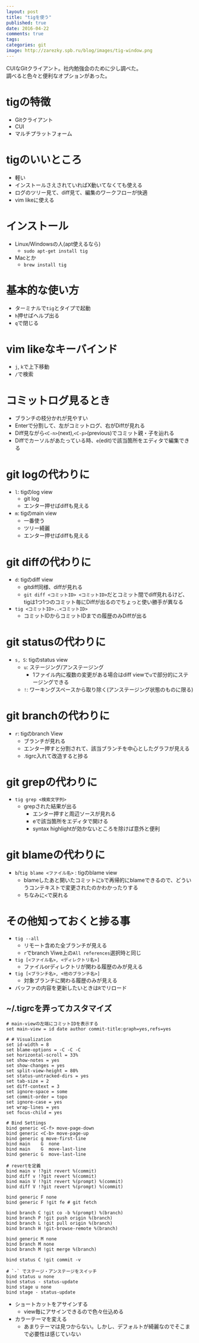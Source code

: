 ```yaml
---
layout: post
title: "tigを使う"
published: true
date: 2016-04-22
comments: true
tags: 
categories: git
image: http://zarezky.spb.ru/blog/images/tig-window.png
---
```


CUIなGitクライアント。社内勉強会のために少し調べた。  
調べると色々と便利なオプションがあった。

# tigの特徴
* Gitクライアント
* CUI
* マルチプラットフォーム

# tigのいいところ
* 軽い
* インストールさえされていればX動いてなくても使える
* ログのツリー見て、diff見て、編集のワークフローが快適
* vim likeに使える

# インストール

* Linux/Windowsの人(apt使えるなら)
  * `sudo apt-get install tig`
* Macとか
  * `brew install tig`

# 基本的な使い方

* ターミナルで`tig`とタイプで起動
* `h`押せばヘルプ出る
* `q`で閉じる

<!--more-->

# vim likeなキーバインド

  * `j`, `k`で上下移動
  * `/`で検索

# コミットログ見るとき

* ブランチの枝分かれが見やすい
* Enterで分割して、左がコミットログ、右がDiffが見れる
* Diff見ながら`<C-n>`(next),`<C-p>`(previous)でコミット親・子を辿れる
* Diffでカーソルがあたっている時、`e`(edit)で該当箇所をエディタで編集できる

# git logの代わりに

* `l`: tigのlog view
  * git log
  * エンター押せばdiffも見える
* `m`: tigのmain view
  * 一番使う
  * ツリー綺麗
  * エンター押せばdiffも見える

# git diffの代わりに

* `d`: tigのdiff view
  * gitdiff同様、diffが見れる
  * `git diff <コミットID> <コミットID>`だとコミット間でdiff見れるけど、tigは1つ1つのコミット毎にDiffが出るのでちょっと使い勝手が異なる
* `tig <コミットID>..<コミットID>`
  * コミットIDからコミットIDまでの履歴のみDiffが出る

# git statusの代わりに
* `s, S`: tigのstatus view
  * `u`: ステージング/アンステージング
    * 1ファイル内に複数の変更がある場合はdiff viewで`u`で部分的にステージングできる
  * `!`: ワーキングスペースから取り除く(アンステージング状態のものに限る)

# git branchの代わりに

* `r`: tigのbranch View
  * ブランチが見れる
  * エンター押すと分割されて、該当ブランチを中心としたグラフが見える
  * .tigrc入れて改造すると捗る

# git grepの代わりに
* `tig grep <検索文字列>`
  * grepされた結果が出る
    * エンター押すと周辺ソースが見れる
    * eで該当箇所をエディタで開ける
    * syntax highlightが効かないところを除けば意外と便利

# git blameの代わりに

* `b`/`tig blame <ファイル名>` : tigのblame view
  * blameしたあと開いたコミットに`b`で再帰的にblameできるので、どういうコンテキストで変更されたのかわかったりする
  * ちなみに`<`で戻れる

# その他知っておくと捗る事

* `tig --all`
  * リモート含めた全ブランチが見える
  * `r`でbranch Viwe上の`All references`選択時と同じ
* `tig [<ファイル名>, <ディレクトリ名>]`
  * ファイルorディレクトリが関わる履歴のみが見える
* `tig [<ブランチ名>, <他のブランチ名>]`
  * 対象ブランチに関わる履歴のみが見える
* バッファの内容を更新したいときは`R`でリロード

## ~/.tigrcを弄ってカスタマイズ

```tigrc
# main-viewの左端にコミットIDを表示する
set main-view = id date author commit-title:graph=yes,refs=yes

# # Visualization
set id-width = 8
set blame-options = -C -C -C
set horizontal-scroll = 33%
set show-notes = yes
set show-changes = yes
set split-view-height = 80%
set status-untracked-dirs = yes
set tab-size = 2
set diff-context = 3
set ignore-space = some
set commit-order = topo
set ignore-case = yes
set wrap-lines = yes
set focus-child = yes

# Bind Settings
bind generic <C-f> move-page-down
bind generic <C-b> move-page-up
bind generic g move-first-line
bind main    G  none
bind main    G  move-last-line
bind generic G  move-last-line

# revertを定義
bind main v !?git revert %(commit)
bind diff v !?git revert %(commit)
bind main V !?git revert %(prompt) %(commit)
bind diff V !?git revert %(prompt) %(commit)

bind generic F none
bind generic F !git fe # git fetch

bind branch C !git co -b %(prompt) %(branch)
bind branch P !git push origin %(branch)
bind branch L !git pull origin %(branch)
bind branch H !git-browse-remote %(branch)

bind generic M none
bind branch M none
bind branch M !git merge %(branch)

bind status C !git commit -v

# `-` でステージ・アンステージをスイッチ
bind status u none
bind status - status-update
bind stage u none
bind stage - status-update
```


* ショートカットをアサインする
  * view毎にアサインできるので色々仕込める
* カラーテーマを変える
  * あまりテーマは見つからない。しかし、デフォルトが綺麗なのでそこまで必要性は感じていない

